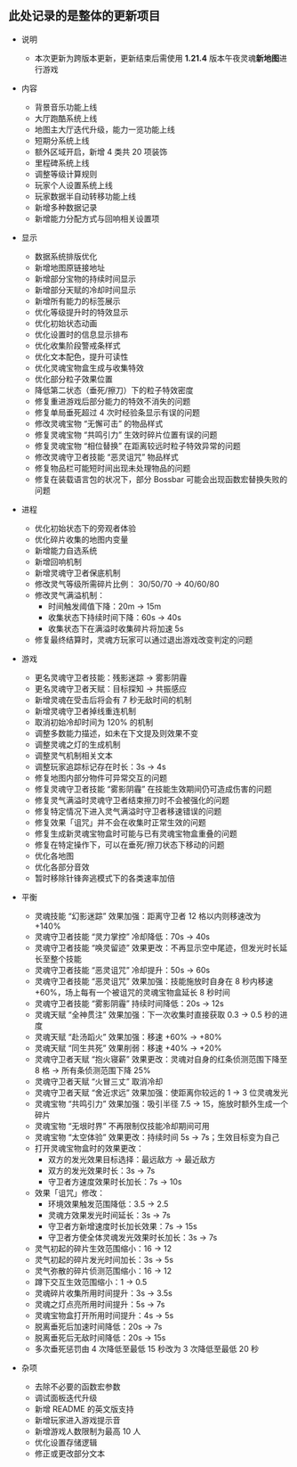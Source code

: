 ## 此处记录的是整体的更新项目
- 说明
    - 本次更新为跨版本更新，更新结束后需使用 **1.21.4** 版本午夜灵魂**新地图**进行游戏

- 内容
    - 背景音乐功能上线
    - 大厅跑酷系统上线
    - 地图主大厅迭代升级，能力一览功能上线
    - 短期分系统上线
    - 额外区域开启，新增 4 类共 20 项装饰
    - 里程碑系统上线
    - 调整等级计算规则
    - 玩家个人设置系统上线
    - 玩家数据半自动转移功能上线
    - 新增多种数据记录
    - 新增能力分配方式与回响相关设置项

- 显示
    - 数据系统排版优化
    - 新增地图原链接地址
    - 新增部分宝物的持续时间显示
    - 新增部分天赋的冷却时间显示
    - 新增所有能力的标签展示
    - 优化等级提升时的特效显示
    - 优化初始状态动画
    - 优化设置时的信息显示排布
    - 优化收集阶段警戒条样式
    - 优化文本配色，提升可读性
    - 优化灵魂宝物盒生成与收集特效
    - 优化部分粒子效果位置
    - 降低第二状态（垂死/擦刀）下的粒子特效密度
    - 修复重进游戏后部分能力的特效不消失的问题
    - 修复单局垂死超过 4 次时经验条显示有误的问题
    - 修改灵魂宝物 “无懈可击” 的物品样式
    - 修复灵魂宝物 “共鸣引力” 生效时碎片位置有误的问题
    - 修复灵魂宝物 “相位替换” 在距离较远时粒子特效异常的问题
    - 修改灵魂守卫者技能 “恶灵诅咒” 物品样式
    - 修复物品栏可能短时间出现未处理物品的问题
    - 修复在装载语言包的状况下，部分 Bossbar 可能会出现函数宏替换失败的问题

- 进程
    - 优化初始状态下的旁观者体验
    - 优化碎片收集的地图内变量
    - 新增能力自选系统
    - 新增回响机制
    - 新增灵魂守卫者保底机制
    - 修改灵气等级所需碎片比例： 30/50/70 → 40/60/80
    - 修改灵气满溢机制：
        - 时间触发阈值下降：20m → 15m
        - 收集状态下持续时间下降：60s → 40s
        - 收集状态下在满溢时收集碎片将加速 5s
    - 修复最终结算时，灵魂方玩家可以通过退出游戏改变判定的问题

- 游戏
    - 更名灵魂守卫者技能：残影迷踪 → 雾影阴霾
    - 更名灵魂守卫者天赋：目标探知 → 共振感应
    - 新增灵魂在受击后将会有 7 秒无敌时间的机制
    - 新增灵魂守卫者掉线重连机制
    - 取消初始冷却时间为 120% 的机制
    - 调整多数能力描述，如未在下文提及则效果不变
    - 调整灵魂之灯的生成机制
    - 调整灵气机制相关文本
    - 调整玩家追踪标记存在时长：3s → 4s
    - 修复地图内部分物件可异常交互的问题
    - 修复灵魂守卫者技能 “雾影阴霾” 在技能生效期间仍可造成伤害的问题
    - 修复灵气满溢时灵魂守卫者结束擦刀时不会被强化的问题
    - 修复特定情况下进入灵气满溢时守卫者移速错误的问题
    - 修复效果「诅咒」并不会在收集时正常生效的问题
    - 修复生成新灵魂宝物盒时可能与已有灵魂宝物盒重叠的问题
    - 修复在特定操作下，可以在垂死/擦刀状态下移动的问题
    - 优化各地图
    - 优化各部分音效
    - 暂时移除针锋奔逃模式下的各类速率加倍

- 平衡
    - 灵魂技能 “幻影迷踪” 效果加强：距离守卫者 12 格以内则移速改为 +140%
    - 灵魂守卫者技能 “灵力掌控” 冷却降低：70s → 40s
    - 灵魂守卫者技能 “唤灵留迹” 效果更改：不再显示空中尾迹，但发光时长延长至整个技能
    - 灵魂守卫者技能 “恶灵诅咒” 冷却提升：50s → 60s
    - 灵魂守卫者技能 “恶灵诅咒” 效果加强：技能施放时自身在 8 秒内移速 +60%，场上每有一个被诅咒的灵魂宝物盒延长 8 秒时间
    - 灵魂守卫者技能 “雾影阴霾” 持续时间降低：20s → 12s
    - 灵魂天赋 “全神贯注” 效果加强：下一次收集时直接获取 0.3 → 0.5 秒的进度
    - 灵魂天赋 “赴汤蹈火” 效果加强：移速 +60% → +80%
    - 灵魂天赋 “同生共死” 效果削弱：移速 +40% → +20%
    - 灵魂守卫者天赋 “抱火寝薪” 效果更改：灵魂对自身的红条侦测范围下降至 8 格 → 所有条侦测范围下降 25%
    - 灵魂守卫者天赋 “火冒三丈” 取消冷却
    - 灵魂守卫者天赋 “舍近求远” 效果加强：使距离你较远的 1 → 3 位灵魂发光
    - 灵魂宝物 “共鸣引力” 效果加强：吸引半径 7.5 → 15，施放时额外生成一个碎片
    - 灵魂宝物 “无垠时界” 不再限制仅技能冷却期间可用
    - 灵魂宝物 “太空体验” 效果更改：持续时间 5s → 7s；生效目标变为自己
    - 打开灵魂宝物盒时的效果更改：
        - 双方的发光效果目标选择：最远敌方 → 最近敌方
        - 双方的发光效果时长：3s → 7s
        - 守卫者方速度效果时长加长：7s → 10s
    - 效果「诅咒」修改：
        - 环境效果触发范围降低：3.5 → 2.5
        - 灵魂方效果发光时间延长：3s → 7s
        - 守卫者方新增速度时长加长效果：7s → 15s
        - 守卫者方使全体灵魂发光效果时长加长：3s → 7s
    - 灵气初起的碎片生效范围缩小：16 → 12
    - 灵气初起的碎片发光时间加长：3s → 5s
    - 灵气弥散的碎片侦测范围缩小：16 → 12
    - 蹲下交互生效范围缩小：1 → 0.5
    - 灵魂碎片收集所用时间提升：3s → 3.5s
    - 灵魂之灯点亮所用时间提升：5s → 7s
    - 灵魂宝物盒打开所用时间提升：4s → 5s
    - 脱离垂死后加速时间降低：20s → 7s
    - 脱离垂死后无敌时间降低：20s → 15s
    - 多次垂死惩罚由 4 次降低至最低 15 秒改为 3 次降低至最低 20 秒

- 杂项
    - 去除不必要的函数宏参数
    - 调试面板迭代升级
    - 新增 README 的英文版支持
    - 新增玩家进入游戏提示音
    - 新增游戏人数限制为最高 10 人
    - 优化设置存储逻辑
    - 修正或更改部分文本